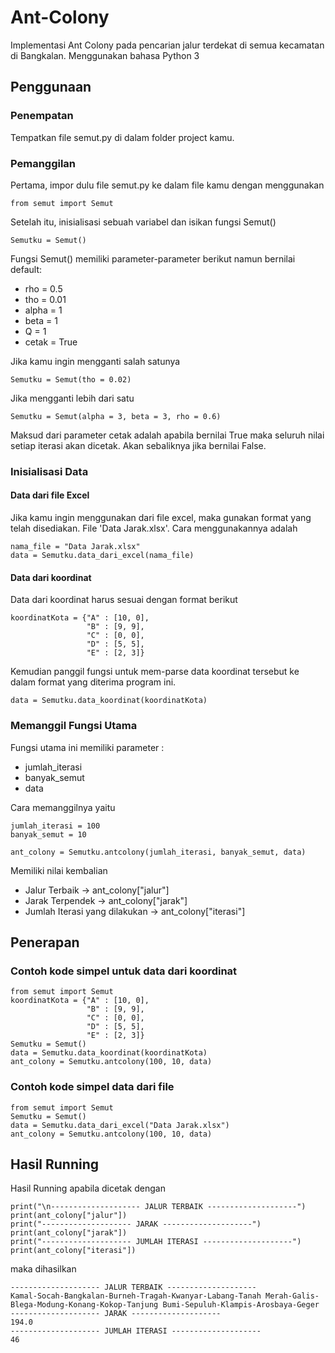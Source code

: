 # Ant-Colony
Implementasi Ant Colony pada pencarian jalur terdekat di semua kecamatan di Bangkalan. Menggunakan bahasa Python 3

## Penggunaan

### Penempatan
Tempatkan file semut.py di dalam folder project kamu.

### Pemanggilan
Pertama, impor dulu file semut.py ke dalam file kamu dengan menggunakan 
```
from semut import Semut
```

Setelah itu, inisialisasi sebuah variabel dan isikan fungsi Semut()
```
Semutku = Semut()
```

Fungsi Semut() memiliki parameter-parameter berikut namun bernilai default: <br>
<ul>
<li>rho = 0.5</li>
<li>tho = 0.01</li>
<li>alpha = 1</li>
<li>beta = 1</li>
<li>Q = 1</li>
<li>cetak = True</li>
</ul>

Jika kamu ingin mengganti salah satunya
```
Semutku = Semut(tho = 0.02)
```

Jika mengganti lebih dari satu
```
Semutku = Semut(alpha = 3, beta = 3, rho = 0.6)
```

Maksud dari parameter cetak adalah apabila bernilai True maka seluruh nilai setiap iterasi akan dicetak. Akan sebaliknya jika bernilai False.

### Inisialisasi Data
#### Data dari file Excel
Jika kamu ingin menggunakan dari file excel, maka gunakan format yang telah disediakan. File 'Data Jarak.xlsx'. Cara menggunakannya adalah
```
nama_file = "Data Jarak.xlsx"
data = Semutku.data_dari_excel(nama_file)
```

#### Data dari koordinat
Data dari koordinat harus sesuai dengan format berikut
```
koordinatKota = {"A" : [10, 0],
                 "B" : [9, 9],
                 "C" : [0, 0],
                 "D" : [5, 5],
                 "E" : [2, 3]}
```

Kemudian panggil fungsi untuk mem-parse data koordinat tersebut ke dalam format yang diterima program ini.

```
data = Semutku.data_koordinat(koordinatKota)
```

### Memanggil Fungsi Utama
Fungsi utama ini memiliki parameter : <br>
<ul>
<li>jumlah_iterasi</li>
<li>banyak_semut</li>
<li>data</li>
</ul>

Cara memanggilnya yaitu
```
jumlah_iterasi = 100
banyak_semut = 10

ant_colony = Semutku.antcolony(jumlah_iterasi, banyak_semut, data)
```

Memiliki nilai kembalian 
<ul>
<li>Jalur Terbaik -> ant_colony["jalur"]</li>
<li>Jarak Terpendek -> ant_colony["jarak"]</li>
<li>Jumlah Iterasi yang dilakukan -> ant_colony["iterasi"]</li>
</ul>

## Penerapan
### Contoh kode simpel untuk data dari koordinat
```
from semut import Semut
koordinatKota = {"A" : [10, 0],
                 "B" : [9, 9],
                 "C" : [0, 0],
                 "D" : [5, 5],
                 "E" : [2, 3]}
Semutku = Semut()
data = Semutku.data_koordinat(koordinatKota)
ant_colony = Semutku.antcolony(100, 10, data)
```

### Contoh kode simpel data dari file
```
from semut import Semut
Semutku = Semut()
data = Semutku.data_dari_excel("Data Jarak.xlsx")
ant_colony = Semutku.antcolony(100, 10, data)
```

## Hasil Running

Hasil Running apabila dicetak dengan
```
print("\n-------------------- JALUR TERBAIK --------------------")
print(ant_colony["jalur"])
print("-------------------- JARAK --------------------")
print(ant_colony["jarak"])
print("-------------------- JUMLAH ITERASI --------------------")
print(ant_colony["iterasi"])
```

maka dihasilkan
````
-------------------- JALUR TERBAIK --------------------
Kamal-Socah-Bangkalan-Burneh-Tragah-Kwanyar-Labang-Tanah Merah-Galis-Blega-Modung-Konang-Kokop-Tanjung Bumi-Sepuluh-Klampis-Arosbaya-Geger
-------------------- JARAK --------------------
194.0
-------------------- JUMLAH ITERASI --------------------
46
````
